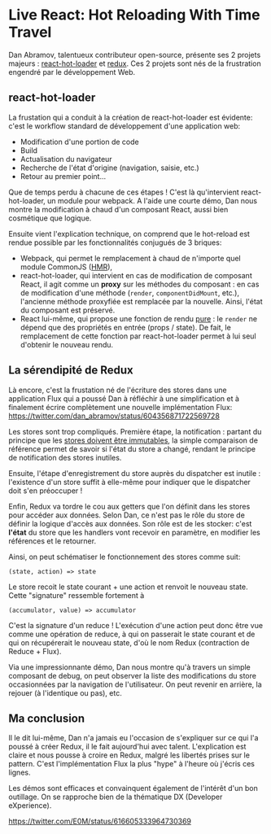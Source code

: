 # Live React: Hot Reloading With Time Travel

Dan Abramov, talentueux contributeur open-source, présente ses 2 projets majeurs : [react-hot-loader](https://github.com/gaearon/react-hot-loader) et [redux](https://github.com/gaearon/redux). Ces 2 projets sont nés de la frustration engendré par le développement Web. 

## react-hot-loader

La frustation qui a conduit à la création de react-hot-loader est évidente: c'est le workflow standard de développement d'une application web:
- Modification d'une portion de code
- Build
- Actualisation du navigateur
- Recherche de l'état d'origine (navigation, saisie, etc.)
- Retour au premier point...

Que de temps perdu à chacune de ces étapes ! C'est là qu'intervient react-hot-loader, un module pour webpack. A l'aide une courte démo, Dan nous montre la modification à chaud d'un composant React, aussi bien cosmétique que logique.

Ensuite vient l'explication technique, on comprend que le hot-reload est rendue possible par les fonctionnalités conjugués de 3 briques:
- Webpack, qui permet le remplacement à chaud de n'importe quel module CommonJS ([HMR](http://webpack.github.io/docs/hot-module-replacement.html)),
- react-hot-loader, qui intervient en cas de modification de composant React, il agit comme un **proxy** sur les méthodes du composant : en cas de modification d'une méthode (`render`, `componentDidMount`, etc.), l'ancienne méthode proxyfiée est remplacée par la nouvelle. Ainsi, l'état du composant est préservé. 
- React lui-même, qui propose une fonction de rendu [pure](https://fr.wikipedia.org/wiki/Fonction_pure) : le `render` ne dépend que des propriétés en entrée (props / state). De fait, le remplacement de cette fonction par react-hot-loader permet à lui seul d'obtenir le nouveau rendu.

## La sérendipité de Redux

Là encore, c'est la frustation né de l'écriture des stores dans une application Flux qui a poussé Dan à réfléchir à une simplification et à finalement écrire complètement une nouvelle implémentation Flux:
https://twitter.com/dan_abramov/status/604356871722569728

Les stores sont trop compliqués. Première étape, la notification : partant du principe que les [stores doivent être immutables](https://facebook.github.io/react/docs/advanced-performance.html#immutable-js-and-flux), la simple comparaison de référence permet de savoir si l'état du store a changé, rendant le principe de notification des stores inutiles.

Ensuite, l'étape d'enregistrement du store auprès du dispatcher est inutile : l'existence d'un store suffit à elle-même pour indiquer que le dispatcher doit s'en préoccuper !

Enfin, Redux va tordre le cou aux getters que l'on définit dans les stores pour accéder aux données. Selon Dan, ce n'est pas le rôle du store de définir la logique d'accès aux données. Son rôle est de les stocker: c'est **l'état** du store que les handlers vont recevoir en paramètre, en modifier les références et le retourner.

Ainsi, on peut schématiser le fonctionnement des stores comme suit: 
```
(state, action) => state
```
Le store recoit le state courant + une action et renvoit le nouveau state. Cette "signature" ressemble fortement à
```
(accumulator, value) => accumulator
```
C'est la signature d'un reduce ! L'exécution d'une action peut donc être vue comme une opération de reduce, à qui on passerait le state courant et de qui on récupérerait le nouveau state, d'où le nom Redux (contraction de Reduce + Flux).

Via une impressionnante démo, Dan nous montre qu'à travers un simple composant de debug, on peut observer la liste des modifications du store occasionnées par la navigation de l'utilisateur. On peut revenir en arrière, la rejouer (à l'identique ou pas), etc.

## Ma conclusion

Il le dit lui-même, Dan n'a jamais eu l'occasion de s'expliquer sur ce qui l'a poussé à créer Redux, il le fait aujourd'hui avec talent. L'explication est claire et nous pousse à croire en Redux, malgré les libertés prises sur le pattern. C'est l'implémentation Flux la plus "hype" à l'heure où j'écris ces lignes. 

Les démos sont efficaces et convainquent également de l'intérêt d'un bon outillage. On se rapproche bien de la thématique DX (Developer eXperience).

https://twitter.com/E0M/status/616605333964730369
